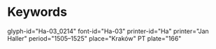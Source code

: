 # Keywords
glyph-id="Ha-03_0214"
font-id="Ha-03"
printer-id="Ha"
printer="Jan Haller"
period="1505–1525"
place="Kraków"
PT plate="166"
